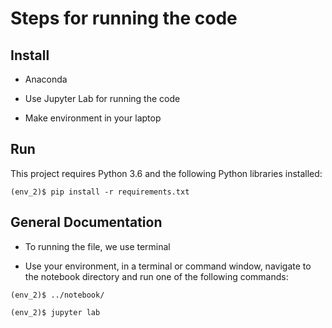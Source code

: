 # Steps for running the code

## Install

* Anaconda 

* Use Jupyter Lab for running the code

* Make environment in your laptop

## Run

This project requires Python 3.6 and the following Python libraries installed:

`(env_2)$ pip install -r requirements.txt`

## General Documentation

* To running the file, we use terminal

* Use your environment, in a terminal or command window, navigate to the notebook directory and run one of the following commands:

`(env_2)$ ../notebook/`

`(env_2)$ jupyter lab`





